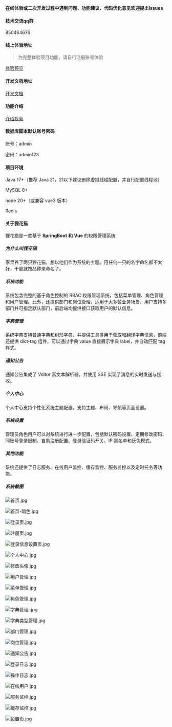**在线体验或二次开发过程中遇到问题、功能建议、代码优化意见欢迎提出Issues**

#### 技术交流qq群

850464676


#### 线上体验地址
> 为完整体验项目功能，请自行注册账号体验

[体验预览](https://lihua.xyz)

#### 开发文档地址

[开发文档](http://doc.lihua.xyz)

#### 功能介绍
[介绍视频](https://www.bilibili.com/video/BV14Z1oY8EKh/?spm_id_from=333.1007.0.0&vd_source=3635d5214bc4b48c5071c18a6643fec8)

#### 数据库脚本默认账号密码
账号：admin

密码：admin123

#### 项目环境
Java 17+（推荐 Java 21，21以下建议删除虚拟线程配置，并自行配置线程池）

MySQL 8+

node 20+（或兼容 vue3 版本）

Redis 

#### 关于狸花猫

狸花猫是一款基于 **SpringBoot** **和** **Vue** 的权限管理系统

##### 为什么叫狸花猫

家里养了两只狸花猫，想以他们作为系统的主题。用任何一只的名字命名都不太好，干脆就按品种来命名了。

##### 系统功能

系统包含完整的基于角色控制的 RBAC 权限管理系统，包括菜单管理、角色管理和用户管理。此外，还提供部门和岗位管理，适用于大多数业务场景，用户支持多部门并可指定默认部门，前后端均提供接口获取用户的默认信息。

##### 字典管理

系统字典支持普通字典和树形字典，并提供工具类用于获取和翻译字典信息，前端还提供 dict-tag 组件，可以通过字典 value 直接展示字典 label，并自动匹配 tag 样式。

##### 通知公告

通知公告集成了 Vditor 富文本解析器，并使用 SSE 实现了消息的实时发送与接收。

##### 个人中心

个人中心支持个性化系统主题配置，支持主题、布局、导航等页面设置。

##### 系统设置

管理员角色用户可以对系统进行进一步配置，包括默认密码设置、定期修改密码、同账号登录限制、自助注册配置、登录验证码开关、IP 黑名单和灰色模式。

##### 其他功能

系统还提供了日志服务、在线用户监控、缓存监控、服务监控以及定时任务等功能。

##### 系统截图

![首页.jpg](static-image%2F%E9%A6%96%E9%A1%B5.jpg)

![首页-暗色.jpg](static-image%2F%E9%A6%96%E9%A1%B5-%E6%9A%97%E8%89%B2.jpg)

![登录页.jpg](static-image%2F%E7%99%BB%E5%BD%95%E9%A1%B5.jpg)

![注册页.jpg](static-image%2F%E6%B3%A8%E5%86%8C%E9%A1%B5.jpg)

![登录信息设置页.jpg](static-image%2F%E7%99%BB%E5%BD%95%E4%BF%A1%E6%81%AF%E8%AE%BE%E7%BD%AE%E9%A1%B5.jpg)

![个人中心.jpg](static-image%2F%E4%B8%AA%E4%BA%BA%E4%B8%AD%E5%BF%83.jpg)

![修改头像.jpg](static-image%2F%E4%BF%AE%E6%94%B9%E5%A4%B4%E5%83%8F.jpg)

![用户管理.jpg](static-image%2F%E7%94%A8%E6%88%B7%E7%AE%A1%E7%90%86.jpg)

![菜单管理.jpg](static-image%2F%E8%8F%9C%E5%8D%95%E7%AE%A1%E7%90%86.jpg)

![角色管理.jpg](static-image%2F%E8%A7%92%E8%89%B2%E7%AE%A1%E7%90%86.jpg)

![字典管理·.jpg](static-image%2F%E5%AD%97%E5%85%B8%E7%AE%A1%E7%90%86%C2%B7.jpg)

![字典类型管理.jpg](static-image%2F%E5%AD%97%E5%85%B8%E7%B1%BB%E5%9E%8B%E7%AE%A1%E7%90%86.jpg)

![部门管理.jpg](static-image%2F%E9%83%A8%E9%97%A8%E7%AE%A1%E7%90%86.jpg)

![岗位管理.jpg](static-image%2F%E5%B2%97%E4%BD%8D%E7%AE%A1%E7%90%86.jpg)

![通知公告.jpg](static-image%2F%E9%80%9A%E7%9F%A5%E5%85%AC%E5%91%8A.jpg)

![登录日志.jpg](static-image%2F%E7%99%BB%E5%BD%95%E6%97%A5%E5%BF%97.jpg)

![操作日志.jpg](static-image%2F%E6%93%8D%E4%BD%9C%E6%97%A5%E5%BF%97.jpg)

![在线用户.jpg](static-image%2F%E5%9C%A8%E7%BA%BF%E7%94%A8%E6%88%B7.jpg)

![服务监控.jpg](static-image%2F%E6%9C%8D%E5%8A%A1%E7%9B%91%E6%8E%A7.jpg)

![缓存监控.jpg](static-image%2F%E7%BC%93%E5%AD%98%E7%9B%91%E6%8E%A7.jpg)

![设置页.jpg](static-image%2F%E8%AE%BE%E7%BD%AE%E9%A1%B5.jpg)




